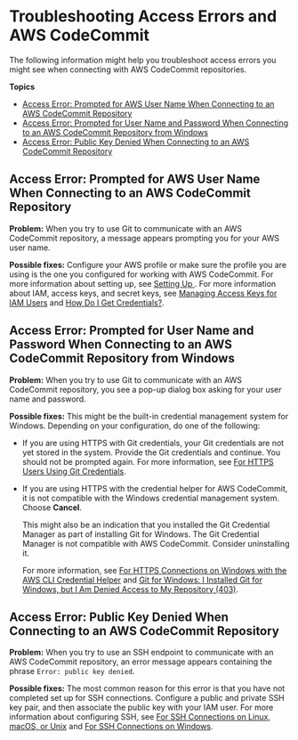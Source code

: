# Troubleshooting Access Errors and AWS CodeCommit<a name="troubleshooting-ae"></a>

The following information might help you troubleshoot access errors you might see when connecting with AWS CodeCommit repositories\.

**Topics**
+ [Access Error: Prompted for AWS User Name When Connecting to an AWS CodeCommit Repository](#troubleshooting-ae1)
+ [Access Error: Prompted for User Name and Password When Connecting to an AWS CodeCommit Repository from Windows](#troubleshooting-ae1w)
+ [Access Error: Public Key Denied When Connecting to an AWS CodeCommit Repository](#troubleshooting-ae2)

## Access Error: Prompted for AWS User Name When Connecting to an AWS CodeCommit Repository<a name="troubleshooting-ae1"></a>

**Problem:** When you try to use Git to communicate with an AWS CodeCommit repository, a message appears prompting you for your AWS user name\.

**Possible fixes:** Configure your AWS profile or make sure the profile you are using is the one you configured for working with AWS CodeCommit\. For more information about setting up, see [Setting Up ](setting-up.md)\. For more information about IAM, access keys, and secret keys, see [Managing Access Keys for IAM Users](http://docs.aws.amazon.com/IAM/latest/UserGuide/ManagingCredentials.html) and [How Do I Get Credentials?](http://docs.aws.amazon.com/IAM/latest/UserGuide/IAM_Introduction.html#IAM_SecurityCredentials)\.

## Access Error: Prompted for User Name and Password When Connecting to an AWS CodeCommit Repository from Windows<a name="troubleshooting-ae1w"></a>

**Problem:** When you try to use Git to communicate with an AWS CodeCommit repository, you see a pop\-up dialog box asking for your user name and password\.

**Possible fixes:** This might be the built\-in credential management system for Windows\. Depending on your configuration, do one of the following:
+ If you are using HTTPS with Git credentials, your Git credentials are not yet stored in the system\. Provide the Git credentials and continue\. You should not be prompted again\. For more information, see [For HTTPS Users Using Git Credentials](setting-up-gc.md)\.
+ If you are using HTTPS with the credential helper for AWS CodeCommit, it is not compatible with the Windows credential management system\. Choose **Cancel**\. 

  This might also be an indication that you installed the Git Credential Manager as part of installing Git for Windows\. The Git Credential Manager is not compatible with AWS CodeCommit\. Consider uninstalling it\. 

  For more information, see [For HTTPS Connections on Windows with the AWS CLI Credential Helper](setting-up-https-windows.md) and [Git for Windows: I Installed Git for Windows, but I Am Denied Access to My Repository \(403\)](troubleshooting-ch.md#troubleshooting-windowshttps)\.

## Access Error: Public Key Denied When Connecting to an AWS CodeCommit Repository<a name="troubleshooting-ae2"></a>

**Problem:** When you try to use an SSH endpoint to communicate with an AWS CodeCommit repository, an error message appears containing the phrase `Error: public key denied`\.

**Possible fixes:** The most common reason for this error is that you have not completed set up for SSH connections\. Configure a public and private SSH key pair, and then associate the public key with your IAM user\. For more information about configuring SSH, see [For SSH Connections on Linux, macOS, or Unix](setting-up-ssh-unixes.md) and [For SSH Connections on Windows](setting-up-ssh-windows.md)\. 